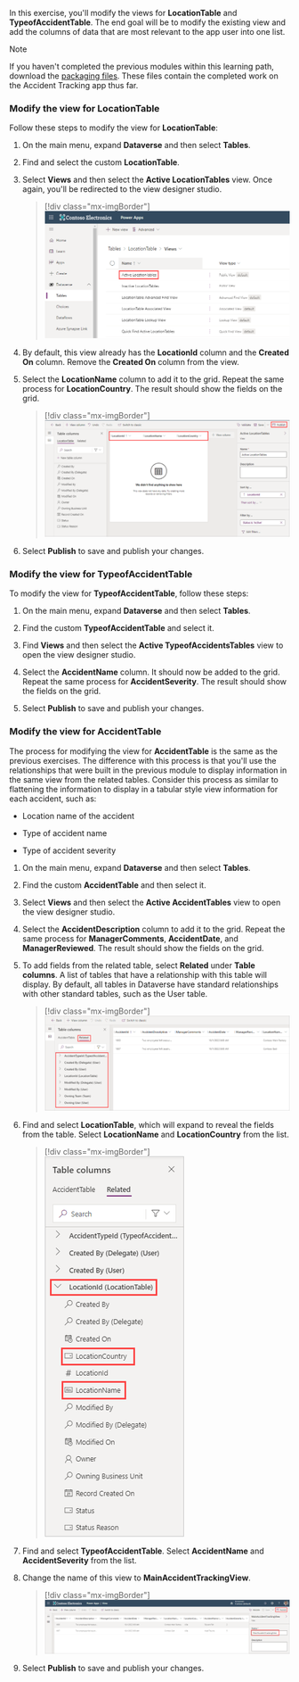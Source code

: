 In this exercise, you'll modify the views for **LocationTable** and **TypeofAccidentTable**. The end goal will be to modify the existing view and add the columns of data that are most relevant to the app user into one list.

>[!NOTE]
> If you haven't completed the previous modules within this learning path, download the [packaging files](https://github.com/MicrosoftDocs/mslearn-developer-tools-power-platform/tree/master/power-apps/customize-views-forms). These files contain the completed work on the Accident Tracking app thus far.

### Modify the view for LocationTable

Follow these steps to modify the view for **LocationTable**:

1. On the main menu, expand **Dataverse** and then select **Tables**.

1. Find and select the custom **LocationTable**.

1. Select **Views** and then select the **Active LocationTables** view. Once again, you'll be redirected to the view designer studio.

    > [!div class="mx-imgBorder"]
    > [![Screenshot of the Views option highlighted and the Active Location Tables option selected.](../media/7-views-option.png)](../media/7-views-option.png#lightbox)

1. By default, this view already has the **LocationId** column and the **Created On** column. Remove the **Created On** column from the view.

1. Select the **LocationName** column to add it to the grid. Repeat the same process for **LocationCountry**. The result should show the fields on the grid.

    > [!div class="mx-imgBorder"]
    > [![Screenshot the columns arrayed on the grid and the Publish button highlighted.](../media/active-location-tables-final-view.png)](../media/active-location-tables-final-view.png#lightbox)

1. Select **Publish** to save and publish your changes.

### Modify the view for TypeofAccidentTable

To modify the view for **TypeofAccidentTable**, follow these steps:

1. On the main menu, expand **Dataverse** and then select **Tables**.

1. Find the custom **TypeofAccidentTable** and select it.

1. Find **Views** and then select the **Active TypeofAccidentsTables** view to open the view designer studio.

1. Select the **AccidentName** column. It should now be added to the grid. Repeat the same process for **AccidentSeverity**. The result should show the fields on the grid.

1. Select **Publish** to save and publish your changes.

### Modify the view for AccidentTable

The process for modifying the view for **AccidentTable** is the same as the previous exercises. The difference with this process is that you'll use the relationships that were built in the previous module to display information in the same view from the related tables. Consider this process as similar to flattening the information to display in a tabular style view information for each accident, such as:

- Location name of the accident

- Type of accident name

- Type of accident severity

1. On the main menu, expand **Dataverse** and then select **Tables**.

1. Find the custom **AccidentTable** and then select it.

1. Select **Views** and then select the **Active AccidentTables** view to open the view designer studio.

1. Select the **AccidentDescription** column to add it to the grid. Repeat the same process for **ManagerComments**, **AccidentDate**, and **ManagerReviewed**. The result should show the fields on the grid.

1. To add fields from the related table, select **Related** under **Table columns**. A list of tables that have a relationship with this table will display. By default, all tables in Dataverse have standard relationships with other standard tables, such as the User table.

    > [!div class="mx-imgBorder"]
    > [![Screenshot of table columns with the Related option highlighted.](../media/8-related.png)](../media/8-related.png#lightbox)

1. Find and select **LocationTable**, which will expand to reveal the fields from the table. Select **LocationName** and **LocationCountry** from the list.

    > [!div class="mx-imgBorder"]
    > [![Screenshot of the LocationId with LocationName and LocationCountry in the list.](../media/related-columns.png)](../media/related-columns.png#lightbox)
    
1. Find and select **TypeofAccidentTable**. Select **AccidentName** and **AccidentSeverity** from the list.

1. Change the name of this view to **MainAccidentTrackingView**.

    > [!div class="mx-imgBorder"]
    > [![Screenshot of the updated Main Accident Tracking View name entered in the Name field.](../media/9-main-accident-view.png)](../media/9-main-accident-view.png#lightbox)

1. Select **Publish** to save and publish your changes.
